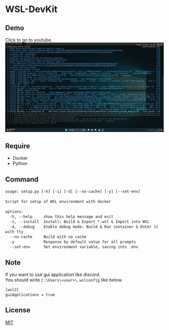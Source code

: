 # WSL-DevKit

## Demo
Click to go to youtube.
[![Export Docker ArchLinux Image into WSL 【Devkit v.0.0.2】](https://github.com/bella2391/branding/blob/master/explain/wsl/export_wsl.jpg)](https://youtu.be/ipeYIXy0GXE)

## Require
* Docker
* Python

## Command
```
usage: setup.py [-h] [-i] [-d] [--no-cache] [-y] [--set-env]

Script for setup of WSL environment with docker

options:
  -h, --help     show this help message and exit
  -i, --install  Install: Build & Export *.wsl & Import into WSL
  -d, --debug    Enable debug mode: Build & Run container & Enter it with tty
  --no-cache     Build with no cache
  -y             Response by default value for all prompts
  --set-env      Set environment variable, saving into .env
```

## Note
If you want to use gui application like discord.  
You should write `C:\Users\<user>\.wslconfig` like below.  
```
[wsl2]
guiApplications = true
```

## License
[MIT](LICENSE.txt)

